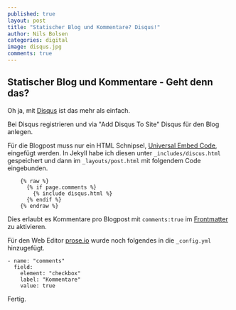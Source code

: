 ```yaml
---
published: true
layout: post
title: "Statischer Blog und Kommentare? Disqus!"
author: Nils Bolsen
categories: digital
image: disqus.jpg
comments: true
---
```


## Statischer Blog und Kommentare - Geht denn das?

Oh ja, mit [Disqus](https://disqus.com) ist das mehr als einfach.

Bei Disqus registrieren und via "Add Disqus To Site" Disqus für den Blog anlegen.

Für die Blogpost muss nur ein HTML Schnipsel, [Universal Embed Code](https://help.disqus.com/customer/portal/articles/472097-universal-embed-code),  eingefügt werden. In Jekyll habe ich diesen unter `_includes/discus.html` gespeichert und dann im `_layouts/post.html` mit folgendem Code eingebunden.

```
    {% raw %}
      {% if page.comments %}
        {% include disqus.html %}
      {% endif %}
    {% endraw %}
```

Dies erlaubt es Kommentare pro Blogpost mit `comments:true` im [Frontmatter](http://de.wikipedia.org/wiki/Titelei "Deutsche Übersetzung: Titelei") zu aktivieren.

Für den Web Editor [prose.io](https://prose.io) wurde noch folgendes in die `_config.yml` hinzugefügt.

    - name: "comments"
      field:
        element: "checkbox"
        label: "Kommentare"
        value: true

Fertig.
